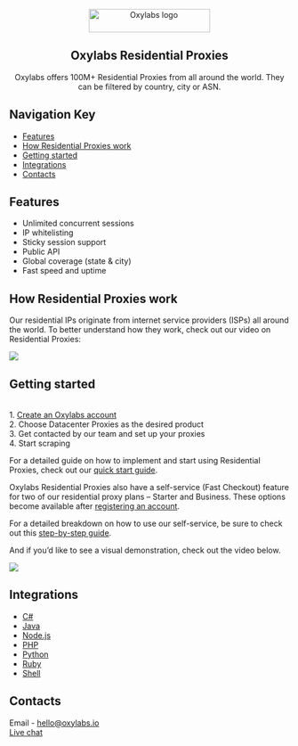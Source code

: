 <p align="center">
    <a href="https://oxylabs.io/"><img src="https://oxylabs.io/build/assets/images/Logo.e7281886e69d264f38d2a38c9f276d0a.svg" alt="Oxylabs logo" width="218" height="42"></a>
  </a>
</p>

<h2 align="center">
  Oxylabs Residential Proxies
</h2>

<p align="center">
Oxylabs offers 100M+ Residential Proxies from all around the world. They can be filtered by country, city or ASN.
  
</p>

## Navigation Key

- [Features](#features)
- [How Residential Proxies work](#how-residential-proxies-work)
- [Getting started](#getting-started)
- [Integrations](#integrations)
- [Contacts](#contacts)

## Features

- Unlimited concurrent sessions
- IP whitelisting 
- Sticky session support
- Public API
- Global coverage (state & city)
- Fast speed and uptime 
 
## How Residential Proxies work

Our residential IPs originate from internet service providers (ISPs) all around the world. To better understand how they work, check out our video on Residential Proxies:

[![](https://img.youtube.com/vi/uN8Y3MZpj8U/0.jpg)](https://www.youtube.com/watch?v=uN8Y3MZpj8U)
  
## Getting started
<br> 1. [Create an Oxylabs account](https://dashboard.oxylabs.io/registration)
<br> 2. Choose Datacenter Proxies as the desired product
<br> 3. Get contacted by our team and set up your proxies
<br> 4. Start scraping

For a detailed guide on how to implement and start using Residential Proxies, check out our [quick start guide](https://oxylabs.io/blog/residential-proxies-quick-start-guide). 

Oxylabs Residential Proxies also have a self-service (Fast Checkout) feature for two of our residential proxy plans – Starter and Business. These options become available after [registering an account](https://dashboard.oxylabs.io/registration). 

For a detailed breakdown on how to use our self-service, be sure to check out this [step-by-step guide](https://oxylabs.io/blog/fast-checkout-guide).

And if you’d like to see a visual demonstration, check out the video below.

[![](https://img.youtube.com/vi/fdLA_gP6sHw/0.jpg)](https://www.youtube.com/watch?v=fdLA_gP6sHw)

## Integrations

- [C#](https://github.com/oxylabs/product-integrations/tree/master/residential-proxies/CSharp)
- [Java](https://github.com/oxylabs/product-integrations/tree/master/residential-proxies/Java)
- [Node.js](https://github.com/oxylabs/product-integrations/tree/master/residential-proxies/Nodejs)
- [PHP](https://github.com/oxylabs/product-integrations/tree/master/residential-proxies/PHP)
- [Python](https://github.com/oxylabs/product-integrations/tree/master/residential-proxies/Python)
- [Ruby](https://github.com/oxylabs/product-integrations/tree/master/residential-proxies/Ruby)
- [Shell](https://github.com/oxylabs/product-integrations/tree/master/residential-proxies/Shell)



## Contacts
Email - hello@oxylabs.io
<br><a href="https://oxylabs.drift.click/oxybot">Live chat</a>
